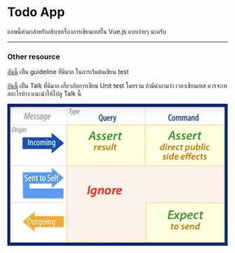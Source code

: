 # Todo App

แอพนี้ทำมาสำหรับอธิบายเรื่องการเขียนเทสใน Vue.js แบบง่ายๆ นะครับ

---

### Other resource

[อันนี้](https://lmiller1990.github.io/vue-testing-handbook/simulating-user-input.html#writing-the-test) เป็น guideline ที่ดีมาก ในการเร่ิมต้นเขียน test

[อันนี้](https://www.youtube.com/watch?v=URSWYvyc42M&t=948s) เป็น Talk ที่ดีมาก เกี่ยวกับการเขียน Unit test โดยรวม ถ้ามีคำถามว่า เวลาเขียนเทส ควรจะเทสอะไรบ้าง แนะนำให้ไปดู Talk นี้

![](UnittestMagicTrick.png)
